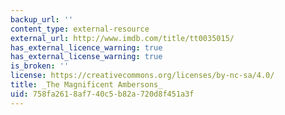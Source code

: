 ```yaml
---
backup_url: ''
content_type: external-resource
external_url: http://www.imdb.com/title/tt0035015/
has_external_licence_warning: true
has_external_license_warning: true
is_broken: ''
license: https://creativecommons.org/licenses/by-nc-sa/4.0/
title: _The Magnificent Ambersons_
uid: 758fa261-8af7-40c5-b82a-720d8f451a3f
---
```

